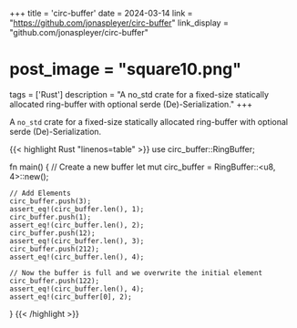 +++
title = 'circ-buffer'
date = 2024-03-14
link = "https://github.com/jonaspleyer/circ-buffer"
link_display = "github.com/jonaspleyer/circ-buffer"
# post_image = "square10.png"
tags = ['Rust']
description = "A no_std crate for a fixed-size statically allocated ring-buffer with optional serde (De)-Serialization."
+++

A `no_std` crate for a fixed-size statically allocated ring-buffer with optional serde
(De)-Serialization.

{{< highlight Rust "linenos=table" >}}
use circ_buffer::RingBuffer;

fn main() {
    // Create a new buffer
    let mut circ_buffer = RingBuffer::<u8, 4>::new();

    // Add Elements
    circ_buffer.push(3);
    assert_eq!(circ_buffer.len(), 1);
    circ_buffer.push(1);
    assert_eq!(circ_buffer.len(), 2);
    circ_buffer.push(12);
    assert_eq!(circ_buffer.len(), 3);
    circ_buffer.push(212);
    assert_eq!(circ_buffer.len(), 4);

    // Now the buffer is full and we overwrite the initial element
    circ_buffer.push(122);
    assert_eq!(circ_buffer.len(), 4);
    assert_eq!(circ_buffer[0], 2);
}
{{< /highlight >}}
